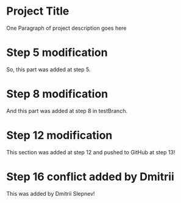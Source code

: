 # Project Title

One Paragraph of project description goes here

# Step 5 modification

So, this part was added at step 5.

# Step 8 modification

And this part was added at step 8 in testBranch.

# Step 12 modification

This section was added at step 12 and pushed to GitHub at step 13!

# Step 16 conflict added by Dmitrii

This was added by Dmitrii Slepnev!
